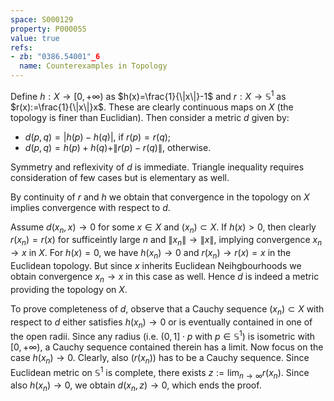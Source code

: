 ```yaml
---
space: S000129
property: P000055
value: true
refs:
- zb: "0386.54001"_6
  name: Counterexamples in Topology
---
```


Define $h:X\to[0,+\infty)$ as $h(x)=\frac{1}{\|x\|}-1$ and $r:X\to \mathbb S^1$ as $r(x):=\frac{1}{\|x\|}x$. These are clearly continuous maps on $X$ (the topology is finer than Euclidian). Then consider a metric $d$ given by:
- $d(p,q)=|h(p)-h(q)|$, if $r(p)=r(q)$;
- $d(p,q)=h(p)+h(q)+\|r(p)-r(q)\|$, otherwise.

Symmetry and reflexivity of $d$ is immediate. Triangle inequality requires consideration of few cases but is elementary as well.

By continuity of $r$ and $h$ we obtain that convergence in the topology on $X$ implies convergence with respect to $d$.

Assume $d(x_n,x)\to 0$ for some $x\in X$ and $(x_n)\subset X$. If $h(x)>0$, then clearly $r(x_n)=r(x)$ for sufficeintly large $n$ and $\|x_n\|\to \|x\|$,
implying convergence $x_n \to x$ in $X$.
For $h(x)=0$, we have $h(x_n)\to 0$ and $r(x_n)\to r(x)=x$ in the Euclidean topology. But since $x$ inherits Euclidean Neihgbourhoods we obtain convergence $x_n\to x$ in this case as well.
Hence $d$ is indeed a metric providing the topology on $X$.

To prove completeness of $d$, observe that
a Cauchy sequence $(x_n)\subset X$ with respect to $d$ either satisfies $h(x_n)\to 0$ or is eventually contained in one of the
open radii. Since any radius (i.e. $(0,1]\cdot p$ with $p\in \mathbb S^1$) is isometric with $[0,+\infty)$, a Cauchy sequence contained therein has a limit.
Now focus on the case $h(x_n)\to 0$. Clearly,
also $(r(x_n))$ has to be a Cauchy sequence.
Since Euclidean metric on $\mathbb S^1$ is complete, there exists $z:=\lim_{n\to \infty} r(x_n)$. Since also $h(x_n)\to 0$, we obtain
$d(x_n,z)\to 0$, which ends the proof.
